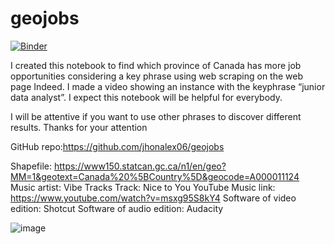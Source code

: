 # geojobs
[![Binder](https://mybinder.org/badge_logo.svg)](https://mybinder.org/v2/gh/jhonalex06/geojobs/HEAD)

I created this notebook to find which province of Canada has more job opportunities considering a key phrase using web scraping on the web page Indeed. I made a video showing an instance with the keyphrase “junior data analyst”. I expect this notebook will be helpful for everybody.

I will be attentive if you want to use other phrases to discover different results. Thanks for your attention 

GitHub repo:https://github.com/jhonalex06/geojobs

Shapefile: https://www150.statcan.gc.ca/n1/en/geo?MM=1&geotext=Canada%20%5BCountry%5D&geocode=A000011124
Music artist: Vibe Tracks 
Track: Nice to You
YouTube Music link: https://www.youtube.com/watch?v=msxg95S8kY4
Software of video edition: Shotcut 
Software of audio edition: Audacity

![image](https://user-images.githubusercontent.com/27906888/117495771-b0425300-af3b-11eb-9920-c0c40001bd17.png)
